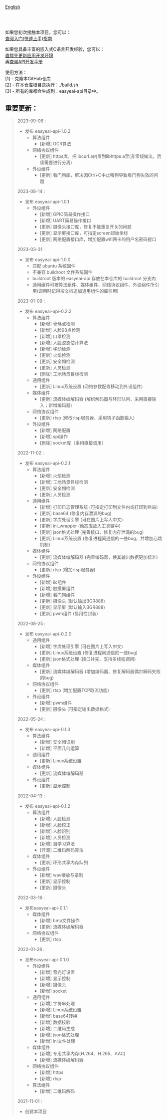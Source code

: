 <br/>
<br/>


[English](README_EN.md)

<br />
<br />

如果您初次接触本项目，您可以：  
[查阅入门(快速上手)指南](https://www.easy-eai.com/document_details/3/133)

如果您具备丰富的嵌入式C语言开发经验，您可以：  
[直接先更新应用开发环境](https://www.easy-eai.com/document_details/3/135)  
[再查阅API开发手册](https://www.easy-eai.com/document_details/3/129)


使用方法：  
[1] - 克隆本GitHub仓库   
[2] - 在本仓库根目录执行：./build.sh   
[3] - 所有的库都会生成到：easyeai-api目录中。

重要更新：
---
> 2023-09-06 : 
> * 发布 easyeai-api-1.0.2
>   * 算法组件
> 	  * [新增] OCR算法
>   * 网络协议组件
> 	  * [更新] https库，把libcurl.a内置到libhttps.a里(非常规做法，后续需要进行分离)
>   * 外设组件
> 	  * [更新] 看门狗库，解决因Ctrl+C中止喂狗导致看门狗失效的问题
>
> 2023-08-14 : 
> * 发布 easyeai-api-1.0.1
>   * 外设组件
> 	  * [新增] GPIO简易操作接口
> 	  * [新增] UART简易操作接口
> 	  * [更新] 摄像头接口库，修复不能重复开关的问题
> 	  * [更新] 显示屏接口库，可指定screen起始坐标
> 	  * [更新] 网络配置接口库，增加配置wifi网卡的用户名密码接口
>
> 2023-03-31 : 
> * 发布 easyeai-api-1.0.0
>   * 匹配 ubuntu 系统固件
>   * 不兼容 buildroot 文件系统固件
>   * buildroot 版本的 easyeai-api 存放在本仓库的 buildroot 分支内
>   * 通用组件可被算法组件、媒体组件、网络协议组件、外设组件所引用(调用时记得按文档追加通用组件的库引用)
>
> 2023-01-09 : 
> * 发布 easyeai-api-0.2.2
>   * 算法组件
> 	  * [新增] 骨骼点检测
> 	  * [新增] 人脸98点检测
> 	  * [新增] 口罩检测
> 	  * [新增] 人脸姿态估计算法
> 	  * [新增] 移动检测
> 	  * [更新] 火焰检测
> 	  * [更新] 安全帽检测
> 	  * [更新] 人员检测
> 	  * [删除] 工地场景目标检测
>   * 通用组件
> 	  * [更新] Linux系统设置 (网络参数配置移动到外设组件)
>   * 媒体组件
> 	  * [更新] 流媒体编解码器 (解绑解码器与环形队列，采用直接输入；新增编码器)
>   * 网络协议组件
> 	  * [更新] rtsp (修改rtsp服务器，采用钩子函数输入)
>   * 外设组件
> 	  * [新增] 网络配置
> 	  * [新增] spi操作
> 	  * [删除] socket库（采用直接调用）
>
> 2022-11-02 : 
> * 发布 easyeai-api-0.2.1
>   * 算法组件
> 	  * [新增] 火焰检测
> 	  * [新增] 工地场景目标检测
> 	  * [更新] 安全帽检测
> 	  * [更新] 人员检测
>   * 通用组件
> 	  * [新增] 打印日志管理系统 (可指定打印到文件内或打印到终端)
> 	  * [更新] base64 (修复内存泄漏的bug)
> 	  * [更新] 字库处理引擎 (可在图片上写入中文)
> 	  * [更新] ini_wrapper (动态库放入工具链中)
> 	  * [更新] json格式处理 (完善接口，修复内存泄漏的bug)
> 	  * [更新] Linux系统设置 (修复进程间通信的一些bug，并增加心跳机制)
>   * 媒体组件
> 	  * [更新] 流媒体编解码器 (完善编码器，使其输出数据更加标准)
>   * 网络协议组件
> 	  * [更新] rtsp (增加rtsp服务器)
>   * 外设组件
> 	  * [新增] iic组件
> 	  * [新增] 触摸屏组件
> 	  * [新增] 看门狗组件
> 	  * [更新] 摄像头 (默认输出BGR888)
> 	  * [更新] 显示屏 (默认输入BGR888)
> 	  * [更新] pwm组件 (易用性封装)
>
> 2022-08-25 : 
> * 发布 easyeai-api-0.2.0
>   * 通用组件
> 	  * [新增] 字库处理引擎 (可在图片上写入中文)
> 	  * [更新] Linux系统设置 (修复进程间通信的一些bug)
> 	  * [更新] json格式处理 (接口补完、支持多线程调用)
>   * 媒体组件
> 	  * [更新] 流媒体编解码器 (增加编码器、修复解码器偶尔解码失败的bug)
>   * 网络协议组件
> 	  * [更新] rtsp (增加配置TCP取流功能)
>   * 外设组件
> 	  * [新增] pwm组件
> 	  * [更新] 摄像头 (可指定输出数据格式)
>
> 2022-05-24 : 
> * 发布 easyeai-api-0.1.3
>   * 算法组件
> 	  * [新增] 安全帽识别
> 	  * [新增] 平面几何运算
>   * 通用组件
> 	  * [更新] Linux系统设置
>   * 媒体组件
> 	  * [更新] 流媒体编解码器
>   * 外设组件
> 	  * [更新] 显示控制
>
> 2022-04-13 : 
> * 发布 easyeai-api-0.1.2
>   * 算法组件
> 	  * [新增] 人脸检测
> 	  * [新增] 人脸校正
> 	  * [新增] 人脸识别
> 	  * [新增] 人员检测
> 	  * [新增] 自学习算法
> 	  * [开源] 二维码解码算法
>   * 媒体组件
> 	  * [更新] 环形共享内存队列
>   * 外设组件
> 	  * [新增] wav播放与录制
> 	  * [更新] 显示控制
> 	  * [更新] 摄像头
>
> 2022-03-16 : 
> * 发布easyeai-api-0.1.1
>   * 媒体组件
> 	  * [新增] bmp文件操作
> 	  * [更新] 流媒体编解码器
>   * 网络协议组件
> 	  * [更新] rtsp
>
> 2022-01-28 : 
> * 发布easyeai-api-0.1.0
>   * 外设组件
> 	  * [新增] 背光灯设置
> 	  * [新增] 显示控制
> 	  * [新增] 摄像头
> 	  * [新增] socket
>   * 通用组件
> 	  * [新增] 字符串处理
> 	  * [新增] Linux系统设置
> 	  * [新增] base64转换
> 	  * [新增] 数据校验
> 	  * [新增] 二维码生成
> 	  * [新增] json格式处理
> 	  * [新增] ini文件处理
>   * 媒体组件
> 	  * [新增] 专用共享内存(H.264、H.265、AAC)
> 	  * [新增] 流媒体编解码器
>   * 网络协议组件
> 	  * [新增] https
> 	  * [新增] rtsp
>   * 算法组件
> 	  * [新增] 二维码解码
>
> 2021-11-01 : 
> * 创建本项目
